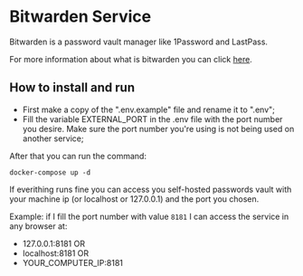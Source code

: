 # Bitwarden Service

Bitwarden is a password vault manager like 1Password and LastPass.

For more information about what is bitwarden you can click [here][Bitwarden Site].

## How to install and run

- First make a copy of the ".env.example" file and rename it to ".env";
- Fill the variable EXTERNAL_PORT in the .env file with the port number you desire. Make sure the port number you're using is not being used on another service;

After that you can run the command:

`docker-compose up -d`

If everithing runs fine you can access you self-hosted passwords vault with your machine ip (or localhost or 127.0.0.1) and the port you chosen.

Example: if I fill the port number with value `8181` I can access the service in any browser at:

- 127.0.0.1:8181 OR
- localhost:8181 OR
- YOUR_COMPUTER_IP:8181

[Bitwarden Site]: https://bitwarden.com
